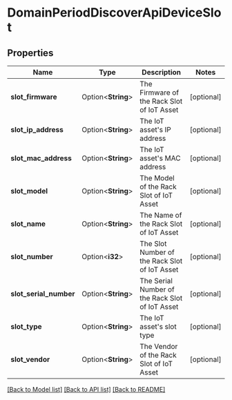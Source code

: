 # DomainPeriodDiscoverApiDeviceSlot

## Properties

Name | Type | Description | Notes
------------ | ------------- | ------------- | -------------
**slot_firmware** | Option<**String**> | The Firmware of the Rack Slot of IoT Asset | [optional]
**slot_ip_address** | Option<**String**> | The IoT asset's IP address | [optional]
**slot_mac_address** | Option<**String**> | The IoT asset's MAC address | [optional]
**slot_model** | Option<**String**> | The Model of the Rack Slot of IoT Asset | [optional]
**slot_name** | Option<**String**> | The Name of the Rack Slot of IoT Asset | [optional]
**slot_number** | Option<**i32**> | The Slot Number of the Rack Slot of IoT Asset | [optional]
**slot_serial_number** | Option<**String**> | The Serial Number of the Rack Slot of IoT Asset | [optional]
**slot_type** | Option<**String**> | The IoT asset's slot type | [optional]
**slot_vendor** | Option<**String**> | The Vendor of the Rack Slot of IoT Asset | [optional]

[[Back to Model list]](../README.md#documentation-for-models) [[Back to API list]](../README.md#documentation-for-api-endpoints) [[Back to README]](../README.md)


